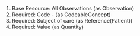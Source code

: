 1. Base Resource: All Observations (as Observation)
1. Required: Code - (as CodeableConcept)
1. Required: Subject of care (as Reference(Patient))
1. Required: Value (as Quantity)
		